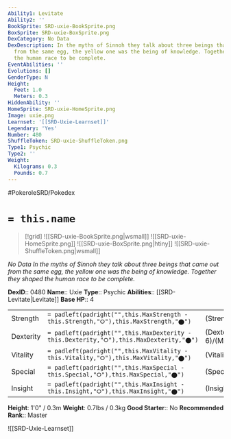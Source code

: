 ```yaml
---
Ability1: Levitate
Ability2: ''
BookSprite: SRD-uxie-BookSprite.png
BoxSprite: SRD-uxie-BoxSprite.png
DexCategory: No Data
DexDescription: In the myths of Sinnoh they talk about three beings that came out
  from the same egg, the yellow one was the being of knowledge. Together they shaped
  the human race to be complete.
EventAbilities: ''
Evolutions: []
GenderType: N
Height:
  Feet: 1.0
  Meters: 0.3
HiddenAbility: ''
HomeSprite: SRD-uxie-HomeSprite.png
Image: uxie.png
Learnset: '[[SRD-Uxie-Learnset]]'
Legendary: 'Yes'
Number: 480
ShuffleToken: SRD-uxie-ShuffleToken.png
Type1: Psychic
Type2: ''
Weight:
  Kilograms: 0.3
  Pounds: 0.7
---
```


#PokeroleSRD/Pokedex

# `= this.name`

> [!grid]
> ![[SRD-uxie-BookSprite.png|wsmall]]
> ![[SRD-uxie-HomeSprite.png]]
> ![[SRD-uxie-BoxSprite.png|htiny]]
> ![[SRD-uxie-ShuffleToken.png|wsmall]]


*No Data*
*In the myths of Sinnoh they talk about three beings that came out from the same egg, the yellow one was the being of knowledge. Together they shaped the human race to be complete.*

**DexID**:: 0480
**Name**:: Uxie
**Type**:: Psychic
**Abilities**:: [[SRD-Levitate|Levitate]]
**Base HP**:: 4

|           |                                                                                        |                                          |
| --------- | -------------------------------------------------------------------------------------- | ---------------------------------------- |
| Strength  | `= padleft(padright("",this.MaxStrength - this.Strength,"⭘"),this.MaxStrength,"⬤")`    | (Strength::5)/(MaxStrength::5)   |
| Dexterity | `= padleft(padright("",this.MaxDexterity - this.Dexterity,"⭘"),this.MaxDexterity,"⬤")` | (Dexterity:: 6)/(MaxDexterity::6) |
| Vitality  | `= padleft(padright("",this.MaxVitality - this.Vitality,"⭘"),this.MaxVitality,"⬤")`    | (Vitality::7)/(MaxVitality::7)   |
| Special   | `= padleft(padright("",this.MaxSpecial - this.Special,"⭘"),this.MaxSpecial,"⬤")`       | (Special::5)/(MaxSpecial::5)     |
| Insight   | `= padleft(padright("",this.MaxInsight - this.Insight,"⭘"),this.MaxInsight,"⬤")`       | (Insight::7)/(MaxInsight::7)     |

**Height**: 1'0" / 0.3m
**Weight**: 0.7lbs / 0.3kg
**Good Starter**:: No
**Recommended Rank**:: Master

![[SRD-Uxie-Learnset]]